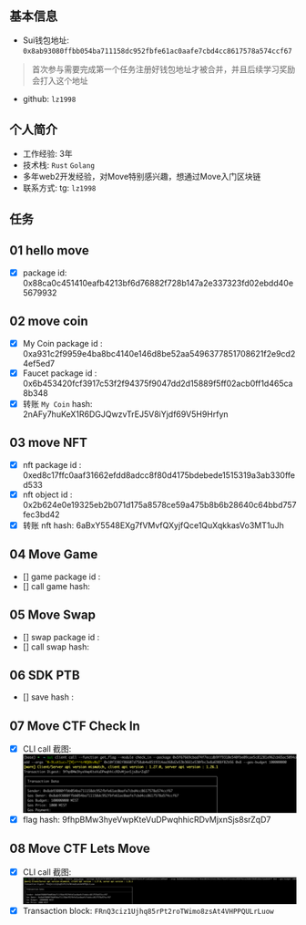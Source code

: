 ## 基本信息
- Sui钱包地址: `0x8ab93080ffbb054ba711158dc952fbfe61ac0aafe7cbd4cc8617578a574ccf67`
> 首次参与需要完成第一个任务注册好钱包地址才被合并，并且后续学习奖励会打入这个地址
- github: `lz1998`

## 个人简介
- 工作经验: 3年
- 技术栈: `Rust` `Golang`
- 多年web2开发经验，对Move特别感兴趣，想通过Move入门区块链
- 联系方式: tg: `lz1998` 

## 任务

##   01 hello move  
- [x] package id: 0x88ca0c451410eafb4213bf6d76882f728b147a2e337323fd02ebdd40e5679932

##   02 move coin
- [x] My Coin package id : 0xa931c2f9959e4ba8bc4140e146d8be52aa5496377851708621f2e9cd24ef5ed7
- [x] Faucet package id : 0x6b453420fcf3917c53f2f94375f9047dd2d15889f5ff02acb0ff1d465ca8b348
- [x] 转账 `My Coin` hash: 2nAFy7huKeX1R6DGJQwzvTrEJ5V8iYjdf69V5H9Hrfyn

##   03 move NFT
- [x] nft package id : 0xed8c17ffc0aaf31662efdd8adcc8f80d4175bdebede1515319a3ab330ffed533
- [x] nft object id : 0x2b624e0e19325eb2b071d175a8578ce59a475b8b6b28640c64bbd757fec3bd42
- [x] 转账 nft  hash: 6aBxY5548EXg7fVMvfQXyjfQce1QuXqkkasVo3MT1uJh

##   04 Move Game
- [] game package id :
- [] call game hash:

##   05 Move Swap
- [] swap package id :
- [] call swap hash:

##   06 SDK PTB
- [] save hash :

##   07 Move CTF Check In
- [x] CLI call 截图: ![CLI](./notes/task7/img.png)
- [x] flag hash: 9fhpBMw3hyeVwpKteVuDPwqhhicRDvMjxnSjs8srZqD7

##   08 Move CTF Lets Move
- [x] CLI call 截图: ![CLI](./notes/task8/img.png)
- [x] Transaction block: `FRnQ3ciz1Ujhq85rPt2roTWimo8zsAt4VHPPQULrLuow`